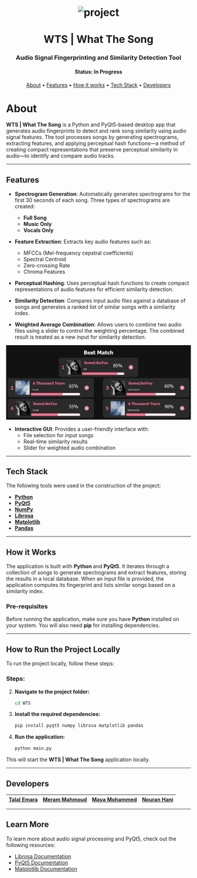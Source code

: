 <h1 align="center">
    <img alt="project" title="#About" src="Readme/main.gif" />
</h1>

<h1 align="center">WTS | What The Song</h1>
<h3 align="center">Audio Signal Fingerprinting and Similarity Detection Tool</h3>

<h4 align="center">
	 Status: In Progress
</h4>

<p align="center">
 <a href="#about">About</a> •
 <a href="#features">Features</a> •
 <a href="#how-it-works">How it works</a> •
 <a href="#tech-stack">Tech Stack</a> •  
 <a href="#developers">Developers</a>
</p>

# About

**WTS | What The Song** is a Python and PyQt5-based desktop app that generates audio fingerprints to detect and rank song similarity using audio signal features. The tool processes songs by generating spectrograms, extracting features, and applying perceptual hash functions—a method of creating compact representations that preserve perceptual similarity in audio—to identify and compare audio tracks.

---

## Features

- **Spectrogram Generation**: Automatically generates spectrograms for the first 30 seconds of each song. Three types of spectrograms are created:
  - **Full Song**
  - **Music Only**
  - **Vocals Only**

- **Feature Extraction**: Extracts key audio features such as:
  - MFCCs (Mel-frequency cepstral coefficients)
  - Spectral Centroid
  - Zero-crossing Rate
  - Chroma Features

- **Perceptual Hashing**: Uses perceptual hash functions to create compact representations of audio features for efficient similarity detection.

- **Similarity Detection**: Compares input audio files against a database of songs and generates a ranked list of similar songs with a similarity index.

- **Weighted Average Combination**: Allows users to combine two audio files using a slider to control the weighting percentage. The combined result is treated as a new input for similarity detection.

<p align="center">
  <img src="Readme/similarity_table.png" width="600" style="display: inline-block;" alt="Similarity Detection Table"/>
</p>

- **Interactive GUI**: Provides a user-friendly interface with:
  - File selection for input songs
  - Real-time similarity results
  - Slider for weighted audio combination

---

## Tech Stack

The following tools were used in the construction of the project:

- **[Python](https://www.python.org/)**
- **[PyQt5](https://riverbankcomputing.com/software/pyqt/intro)**
- **[NumPy](https://numpy.org/)**
- **[Librosa](https://librosa.org/)**
- **[Matplotlib](https://matplotlib.org/)**
- **[Pandas](https://pandas.pydata.org/)**

---

## How it Works

The application is built with **Python** and **PyQt5**. It iterates through a collection of songs to generate spectrograms and extract features, storing the results in a local database. When an input file is provided, the application computes its fingerprint and lists similar songs based on a similarity index.

### Pre-requisites

Before running the application, make sure you have **Python** installed on your system. You will also need **pip** for installing dependencies.

---

## How to Run the Project Locally

To run the project locally, follow these steps:

### Steps:

2. **Navigate to the project folder:**
   ```bash
   cd WTS
   ```

3. **Install the required dependencies:**
   ```bash
   pip install pyqt5 numpy librosa matplotlib pandas
   ```

4. **Run the application:**
   ```bash
   python main.py
   ```

This will start the **WTS | What The Song** application locally.

---

## Developers

| [**Talal Emara**](https://github.com/TalalEmara) | [**Meram Mahmoud**](https://github.com/Meram-Mahmoud) | [**Maya Mohammed**](https://github.com/Mayamohamed207) | [**Nouran Hani**](https://github.com/Nouran-Hani) |
|:------------------------------------------:|:------------------------------------------:|:------------------------------------------:|:------------------------------------------:|

---

## Learn More

To learn more about audio signal processing and PyQt5, check out the following resources:

- [Librosa Documentation](https://librosa.org/doc/latest/index.html)
- [PyQt5 Documentation](https://riverbankcomputing.com/software/pyqt/intro)
- [Matplotlib Documentation](https://matplotlib.org/stable/contents.html)

